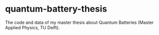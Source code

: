 # quantum-battery-thesis
The code and data of my master thesis about Quantum Batteries (Master Applied Physics, TU Delft). 
